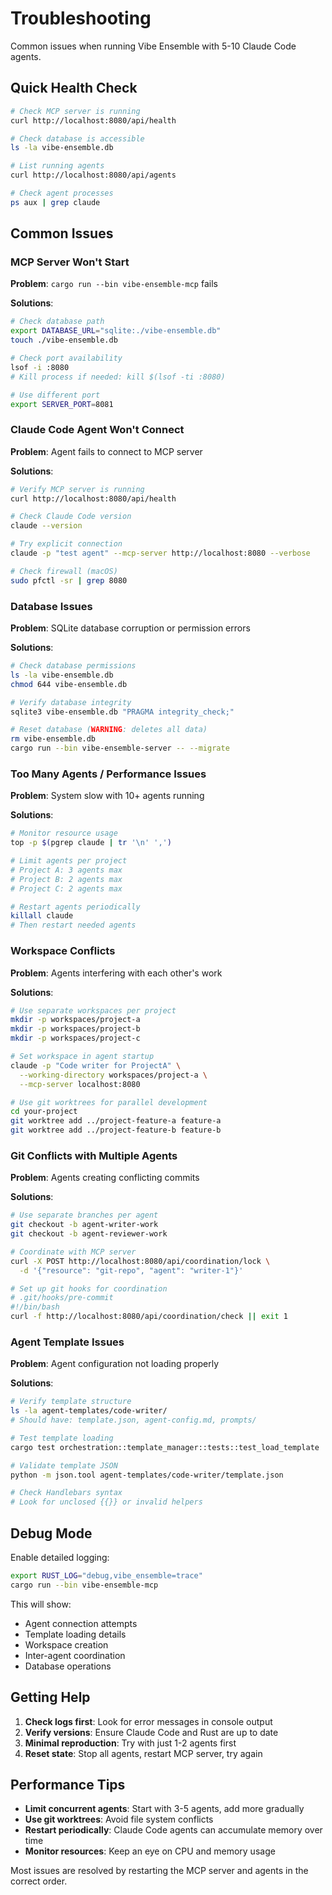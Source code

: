# Troubleshooting

Common issues when running Vibe Ensemble with 5-10 Claude Code agents.

## Quick Health Check

```bash
# Check MCP server is running
curl http://localhost:8080/api/health

# Check database is accessible  
ls -la vibe-ensemble.db

# List running agents
curl http://localhost:8080/api/agents

# Check agent processes
ps aux | grep claude
```

## Common Issues

### MCP Server Won't Start

**Problem**: `cargo run --bin vibe-ensemble-mcp` fails

**Solutions**:
```bash
# Check database path
export DATABASE_URL="sqlite:./vibe-ensemble.db"
touch ./vibe-ensemble.db

# Check port availability
lsof -i :8080
# Kill process if needed: kill $(lsof -ti :8080)

# Use different port
export SERVER_PORT=8081
```

### Claude Code Agent Won't Connect

**Problem**: Agent fails to connect to MCP server

**Solutions**:
```bash
# Verify MCP server is running
curl http://localhost:8080/api/health

# Check Claude Code version
claude --version

# Try explicit connection
claude -p "test agent" --mcp-server http://localhost:8080 --verbose

# Check firewall (macOS)
sudo pfctl -sr | grep 8080
```

### Database Issues

**Problem**: SQLite database corruption or permission errors

**Solutions**:
```bash
# Check database permissions
ls -la vibe-ensemble.db
chmod 644 vibe-ensemble.db

# Verify database integrity
sqlite3 vibe-ensemble.db "PRAGMA integrity_check;"

# Reset database (WARNING: deletes all data)
rm vibe-ensemble.db
cargo run --bin vibe-ensemble-server -- --migrate
```

### Too Many Agents / Performance Issues

**Problem**: System slow with 10+ agents running

**Solutions**:
```bash
# Monitor resource usage
top -p $(pgrep claude | tr '\n' ',')

# Limit agents per project
# Project A: 3 agents max
# Project B: 2 agents max  
# Project C: 2 agents max

# Restart agents periodically
killall claude
# Then restart needed agents
```

### Workspace Conflicts

**Problem**: Agents interfering with each other's work

**Solutions**:
```bash
# Use separate workspaces per project
mkdir -p workspaces/project-a
mkdir -p workspaces/project-b
mkdir -p workspaces/project-c

# Set workspace in agent startup
claude -p "Code writer for ProjectA" \
  --working-directory workspaces/project-a \
  --mcp-server localhost:8080

# Use git worktrees for parallel development
cd your-project
git worktree add ../project-feature-a feature-a
git worktree add ../project-feature-b feature-b
```

### Git Conflicts with Multiple Agents

**Problem**: Agents creating conflicting commits

**Solutions**:
```bash
# Use separate branches per agent
git checkout -b agent-writer-work
git checkout -b agent-reviewer-work  

# Coordinate with MCP server
curl -X POST http://localhost:8080/api/coordination/lock \
  -d '{"resource": "git-repo", "agent": "writer-1"}'

# Set up git hooks for coordination
# .git/hooks/pre-commit
#!/bin/bash
curl -f http://localhost:8080/api/coordination/check || exit 1
```

### Agent Template Issues

**Problem**: Agent configuration not loading properly

**Solutions**:
```bash
# Verify template structure
ls -la agent-templates/code-writer/
# Should have: template.json, agent-config.md, prompts/

# Test template loading
cargo test orchestration::template_manager::tests::test_load_template

# Validate template JSON
python -m json.tool agent-templates/code-writer/template.json

# Check Handlebars syntax
# Look for unclosed {{}} or invalid helpers
```

## Debug Mode

Enable detailed logging:
```bash
export RUST_LOG="debug,vibe_ensemble=trace"
cargo run --bin vibe-ensemble-mcp
```

This will show:
- Agent connection attempts
- Template loading details
- Workspace creation
- Inter-agent coordination
- Database operations

## Getting Help

1. **Check logs first**: Look for error messages in console output
2. **Verify versions**: Ensure Claude Code and Rust are up to date
3. **Minimal reproduction**: Try with just 1-2 agents first
4. **Reset state**: Stop all agents, restart MCP server, try again

## Performance Tips

- **Limit concurrent agents**: Start with 3-5 agents, add more gradually
- **Use git worktrees**: Avoid file system conflicts
- **Restart periodically**: Claude Code agents can accumulate memory over time
- **Monitor resources**: Keep an eye on CPU and memory usage

Most issues are resolved by restarting the MCP server and agents in the correct order.